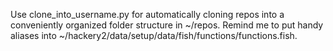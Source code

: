 Use clone_into_username.py for automatically cloning repos into a conveniently organized folder structure in ~/repos.
Remind me to put handy aliases into ~/hackery2/data/setup/data/fish/functions/functions.fish.

